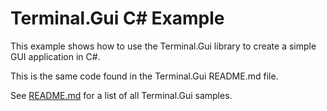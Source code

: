 # Terminal.Gui C# Example

This example shows how to use the Terminal.Gui library to create a simple GUI application in C#.

This is the same code found in the Terminal.Gui README.md file.

See [README.md](https://github.com/gui-cs/Terminal.Gui) for a list of all Terminal.Gui samples.